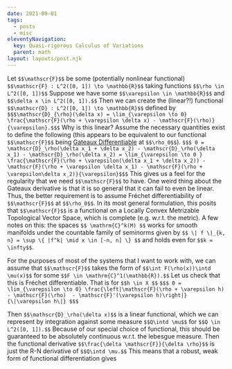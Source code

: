 ```yaml
---
date: 2021-09-01
tags:
  - posts
  - misc
eleventyNavigation:
  key: Quasi-rigorous Calculus of Variations
  parent: math
layout: layouts/post.njk
---
```





Let `$$\mathscr{F}$$` be some (potentially nonlinear functional) `$$\mathscr{F} : L^2([0, 1]) \to \mathbb{R}$$` 
taking functions `$$\rho \in L^2([0, 1])$$`  Suppose we have some `$$\varepsilon \in \mathbb{R}$$` and `$$\delta x \in L^2([0, 1]).$$` Then we can create the (linear?!) functional `$$\mathscr{D} : L^2([0, 1]) \to \mathbb{R}$$` defined by `$$$\mathscr{D}_{\rho}(\delta x) = \lim_{\varepsilon \to 0} \frac{\mathscr{F}(\rho + \varepsilon \delta x) - \mathscr{F}(\rho)}{\varepsilon}.$$$` Why is this linear?
Assume the necessary quantities exist to define the following (this appears to be equivalent to our functional `$$\mathscr{F}$$` being [Gateaux Differentiable](https://en.wikipedia.org/wiki/Gateaux_derivative) at `$$\rho_0$$`). 
`$$$ 0 = \mathscr{D}_\rho(\delta x_1 + \delta x_2) - \mathscr{D}_\rho(\delta x_1) - \mathscr{D}_\rho(\delta x_2) = \lim_{\varepsilon \to 0 } \frac{\mathscr{F}(\rho + \varepsilon(\delta x_1 + \delta x_2)) - \mathscr{F}(\rho + \varepsilon \delta x_1) - \mathscr{F}(\rho + \varepsilon\delta x_2)}{\varepsilon}$$$`
This gives us a feel for the regularity that we need `$$\mathscr{F}$$` to have. One weird thing about the Gateaux derivative is that
it is so general that it can fail to even be linear. Thus, the better requirement is to assume Fréchet differentiability of `$$\mathscr{F}$$` at `$$\rho_0$$`.
In its most general formulation, this posits that `$$\mathscr{F}$$` is a functional on a Locally Convex Metrizable Topological Vector Space, which is complete (e.g. w.r.t. the metric).
A few notes on this: the spaces `$$ \mathrm{C}^k(M) $$` works for smooth manifolds under the countable family of 
seminorms given by `$$ \| f \|_{k, n} = \sup \{ |f^k| \mid x \in [-n, n] \} $$` and holds even for `$$k = \infty$$`. 


For the purposes of most of the systems that I want to work with, we can assume that `$$\mathscr{F}$$` 
takes the form of `$$\int F(\rho(x))\intd \mu(x)$$` for some 
`$$F \in \mathrm{C}^1(\mathbb{R}).$$` 
Let us check that this is Fréchet differentiable. 
That is for `$$h \in X $$`
`$$$ 0 = \lim_{\varepsilon \to 0} \frac{\left|\mathscr{F}(\rho + \varepsilon h) - \mathscr{F}(\rho)  - \mathscr{F}'(\varepsilon h)\right|}{\|\varepsilon h\|} $$$`


Then `$$\mathscr{D}_\rho(\delta x)$$` is a linear functional, which we can represent by integration against some measure `$$Q\intd \mu$$` for `$$Q \in L^2([0, 1]).$$` Because of our special choice of functional, this should be guaranteed to be absolutely continuous w.r.t. the lebesgue measure. 
Then the functional derivative `$$\frac{\delta \mathscr{F}}{\delta \rho}$$` is just the R-N derivative of `$$Q\intd \mu.$$` This means that a robust, weak form of functional differentiation gives 